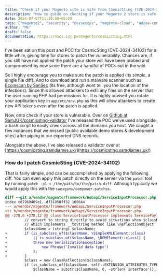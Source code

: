 ```yaml
---
title: "Check if your Magento site is safe from CosmicSting (CVE-2024-34102)"
description: "How to guide on checking if your Magento 2 store is safe from the CosmicSting (CVE-2024-34102) exploit. And guidance on how to patch and secure your site if it is not."
date: 2024-07-07T11:30:00+00:00
tags: ["magento2", "security", "devsecops", "magento-cloud", "adobe-commerce"]
author: "Me"
draft: false
documentation: https://docs.sdj.pw/magento/cosmicsting.html
---
```

I've been sat on this post and POC for CosmicSting (CVE-2024-34102) for a little while, giving time for stores to patch the vulnerability. Chances are, if you still have not applied the patch your store will have been probed and compromised by now since there are a handful of POCs out in the wild.

So I highly encourage you to make sure the patch is applied (its simple, a single file diff). And to download and run a malware scanner such as [Ecomscan by SanSec](https://sansec.io/#ecomscan) (its free, although wont tell you the location of the infections). Since this allowed attackers to exfil any files on the server that the user running PHP had permissions for. It is highly advised you rotate your application key in `app/etc/env.php` as this will allow attackers to create new API tokens even after the patch is applied.

Now, onto check if your store is vulnerable. Over on [Github at SamJUK/cosmicsting-validator](https://github.com/SamJUK/cosmicsting-validator) I've released the POC we've used alongside a bash script to easily check across all the domains you host. We caught a few instances that we missed (public available demo stores & development sites) after piping in our exported DNS records.

Alongside the above, I've also released a validator over at [https://cosmicsting.samdjames.uk/](https://cosmicsting.samdjames.uk/)

### How do I patch CosmicSting (CVE-2024-34102)
That is fairly simple, and can be accomplished by applying the following diff. You can even apply this patch directly on the server via the `patch` tool by running `patch -p1 < /the/path/to/the/patch.diff`. Although typically we would apply this with the `cweagans/composer-patches`.

```diff
diff --git a/vendor/magento/framework/Webapi/ServiceInputProcessor.php b/vendor/magento/framework/Webapi/ServiceInputProcessor.php
index cd7960409e1..df31058ff32 100644
--- a/vendor/magento/framework/Webapi/ServiceInputProcessor.php
+++ b/vendor/magento/framework/Webapi/ServiceInputProcessor.php
@@ -278,6 +278,12 @@ class ServiceInputProcessor implements ServicePayloadConverterInterface, ResetAf
         // convert to string directly to avoid situations when $className is object
         // which implements __toString method like \ReflectionObject
         $className = (string) $className;
+        if (is_subclass_of($className, \SimpleXMLElement::class)
+            || is_subclass_of($className, \DOMElement::class)) {
+            throw new SerializationException(
+                new Phrase('Invalid data type')
+            );
+        }
         $class = new ClassReflection($className);
         if (is_subclass_of($className, self::EXTENSION_ATTRIBUTES_TYPE)) {
             $className = substr($className, 0, -strlen('Interface'));

```

